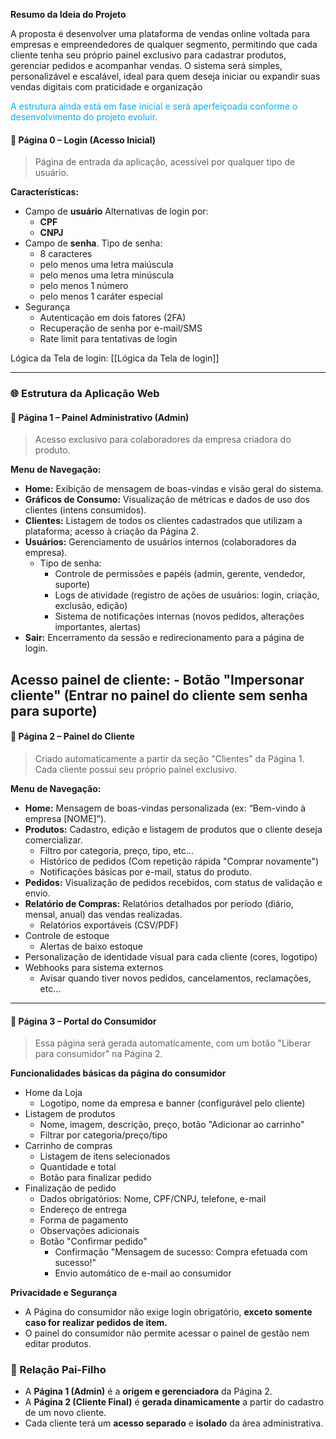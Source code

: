 

**Resumo da Ideia do Projeto**  

A proposta é desenvolver uma plataforma de vendas online voltada para empresas e empreendedores de qualquer segmento, permitindo que cada cliente tenha seu próprio painel exclusivo para cadastrar produtos, gerenciar pedidos e acompanhar vendas. O sistema será simples, personalizável e escalável, ideal para quem deseja iniciar ou expandir suas vendas digitais com praticidade e organização

<font color="#00b0f0">A estrutura ainda está em fase inicial e será aperfeiçoada conforme o desenvolvimento do projeto evoluir.</font>

#### **🔹 Página 0 – Login (Acesso Inicial)**

> Página de entrada da aplicação, acessível por qualquer tipo de usuário.

**Características:**

- Campo de **usuário**
     Alternativas de login por:
     - **CPF**
     - **CNPJ**
- Campo de **senha**.
     Tipo de senha:
    -  8 caracteres
    -  pelo menos uma letra maiúscula
    -  pelo menos uma letra minúscula
    -  pelo menos 1 número
    -  pelo menos 1 caráter especial
- Segurança
    - Autenticação em dois fatores (2FA)
    - Recuperação de senha por e-mail/SMS
    - Rate limit para tentativas de login

Lógica da Tela de login: [[Lógica da Tela de login]]

---

### 🌐 Estrutura da Aplicação Web

#### **🔹 Página 1 – Painel Administrativo (Admin)**

> Acesso exclusivo para colaboradores da empresa criadora do produto.

**Menu de Navegação:**

- **Home:** Exibição de mensagem de boas-vindas e visão geral do sistema.
- **Gráficos de Consumo:** Visualização de métricas e dados de uso dos clientes (intens consumidos).
- **Clientes:** Listagem de todos os clientes cadastrados que utilizam a plataforma; acesso à criação da Página 2.
- **Usuários:** Gerenciamento de usuários internos (colaboradores da empresa).
     - Tipo de senha:
        -  Controle de permissões e papéis (admin, gerente, vendedor, suporte)
        - Logs de atividade (registro de ações de usuários: login, criação, exclusão, edição)
        - Sistema de notificações internas (novos pedidos, alterações importantes, alertas)
- **Sair:** Encerramento da sessão e redirecionamento para a página de login.

Acesso painel de cliente:
     - Botão "Impersonar cliente" (Entrar no painel do cliente sem senha para suporte)
---
#### **🔸 Página 2 – Painel do Cliente**

> Criado automaticamente a partir da seção "Clientes" da Página 1. Cada cliente possui seu próprio painel exclusivo.

**Menu de Navegação:**

- **Home:** Mensagem de boas-vindas personalizada (ex: “Bem-vindo à empresa [NOME]”).
- **Produtos:** Cadastro, edição e listagem de produtos que o cliente deseja comercializar.
     - Filtro por categoria, preço, tipo, etc...
     - Histórico de pedidos (Com repetição rápida "Comprar novamente")
     - Notificações básicas por e-mail, status do produto.
- **Pedidos:** Visualização de pedidos recebidos, com status de validação e envio.
- **Relatório de Compras:** Relatórios detalhados por período (diário, mensal, anual) das vendas realizadas.
     - Relatórios exportáveis (CSV/PDF)
- Controle de estoque
     - Alertas de baixo estoque
- Personalização de identidade visual para cada cliente (cores, logotipo)
- Webhooks para sistema externos
     - Avisar quando tiver novos pedidos, cancelamentos, reclamações, etc...
---


#### **🛒 Página 3 – Portal do Consumidor**


>Essa página será gerada automaticamente, com um botão "Liberar para consumidor" na Página 2.


**Funcionalidades básicas da página do consumidor**

- Home da Loja
     - Logotipo, nome da empresa e banner (configurável pelo cliente)
 - Listagem de produtos
     - Nome, imagem, descrição, preço, botão "Adicionar ao carrinho"
     - Filtrar por categoria/preço/tipo 
 - Carrinho de compras
    - Listagem de itens selecionados
    - Quantidade e total
    - Botão para finalizar pedido
- Finalização de pedido
     - Dados obrigatórios: Nome, CPF/CNPJ, telefone, e-mail
     - Endereço de entrega
     - Forma de pagamento
     - Observações adicionais
     - Botão "Confirmar pedido"
         - Confirmação "Mensagem de sucesso:  Compra efetuada com sucesso!"
         - Envio automático de e-mail ao consumidor

**Privacidade e Segurança** 

 - A Página do consumidor não exige login obrigatório, **exceto somente caso for realizar pedidos de item.**
 - O painel do consumidor não permite acessar o painel de gestão nem editar produtos.


### 🧩 Relação Pai-Filho

- A **Página 1 (Admin)** é a **origem e gerenciadora** da Página 2.
- A **Página 2 (Cliente Final)** é **gerada dinamicamente** a partir do cadastro de um novo cliente.
- Cada cliente terá um **acesso separado** e **isolado** da área administrativa.

